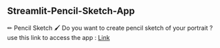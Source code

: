 ## Streamlit-Pencil-Sketch-App
✏ Pencil Sketch 🖌
Do you want to create pencil sketch of your portrait ?
use this link to access the app : [Link](https://ajay-user-streamlit-pencil-sketch-app-app-ws4ikt.streamlit.app/)


